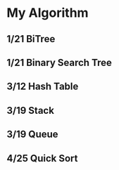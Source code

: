 # My Algorithm
## 1/21 BiTree
## 1/21 Binary Search Tree
## 3/12 Hash Table
## 3/19 Stack
## 3/19 Queue
## 4/25 Quick Sort
